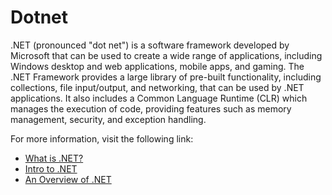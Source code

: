 # Dotnet

.NET (pronounced "dot net") is a software framework developed by Microsoft that can be used to create a wide range of applications, including Windows desktop and web applications, mobile apps, and gaming. The .NET Framework provides a large library of pre-built functionality, including collections, file input/output, and networking, that can be used by .NET applications. It also includes a Common Language Runtime (CLR) which manages the execution of code, providing features such as memory management, security, and exception handling.

For more information, visit the following link:

- [What is .NET?](https://dotnet.microsoft.com/en-us/learn/dotnet/what-is-dotnet)
- [Intro to .NET](https://www.codecademy.com/article/what-is-net)
- [An Overview of .NET](https://auth0.com/blog/what-is-dotnet-platform-overview/)